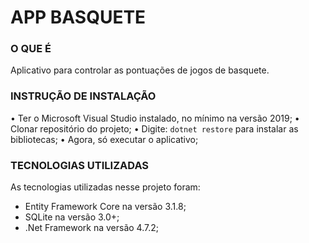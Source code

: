 # APP BASQUETE

### O QUE É
Aplicativo para controlar as pontuações de jogos de basquete.

### INSTRUÇÃO DE INSTALAÇÃO 
• Ter o Microsoft Visual Studio instalado, no mínimo na versão 2019;
• Clonar repositório do projeto;
• Digite: `dotnet restore` para instalar as bibliotecas;
• Agora, só executar o aplicativo;

### TECNOLOGIAS UTILIZADAS
As tecnologias utilizadas nesse projeto foram:
* Entity Framework Core na versão 3.1.8;
* SQLite na versão 3.0+;
* .Net Framework na versão 4.7.2; 
